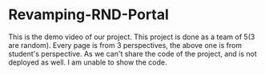 # Revamping-RND-Portal
This is the demo video of our project. This project is done as a team of 5(3 are random). Every page is from 3 perspectives, the above one is from student's perspective.
As we can't share the code of the project, and is not deployed as well. I am unable to show the code.
